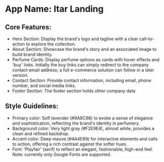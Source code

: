 # **App Name**: Itar Landing

## Core Features:

- Hero Section: Display the brand's logo and tagline with a clear call-to-action to explore the collection.
- About Section: Showcase the brand's story and an associated image to build brand identity.
- Perfume Cards: Display perfume options as cards with hover effects and 'buy' links. Initially the buy links can simply redirect to the company contact email address; a full e-commerce solution can follow in a later version.
- Contact Section: Provide contact information, including email, phone number, and social media links.
- Footer Section: The footer section holds other company data

## Style Guidelines:

- Primary color: Soft lavender (#9A8C98) to evoke a sense of elegance and sophistication, reflecting the brand's identity in perfumery.
- Background color: Very light gray (#F2E9E4), almost white, provides a clean and refined backdrop.
- Accent color: Deep mauve (#4A4E69) for interactive elements and calls to action, offering a rich contrast against the softer hues.
- Font: 'Playfair' (serif) to reflect an elegant, fashionable, high-end feel. Note: currently only Google Fonts are supported.